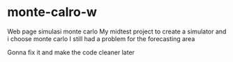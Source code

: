# monte-calro-w
Web page simulasi monte carlo
My midtest project to create a simulator and i choose monte carlo
I still had a problem for the forecasting area

Gonna fix it and make the code cleaner later
